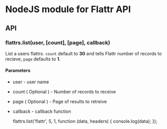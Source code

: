 NodeJS module for Flattr API
============================


## API

### flattrs.list(user, [count], [page], callback)

List a users flattrs. `count` default to **30** and tells Flattr number of records
to recieve, `page` defaults to **1**. 

#### Parameters

* user - user name
* count ( Optional ) - Number of records to receive
* page ( Optional ) - Page of results to retreive
* callback - callback function

    flattrs.list('flattr', 5, 1, function (data, headers) {
	    console.log(data);
	});
